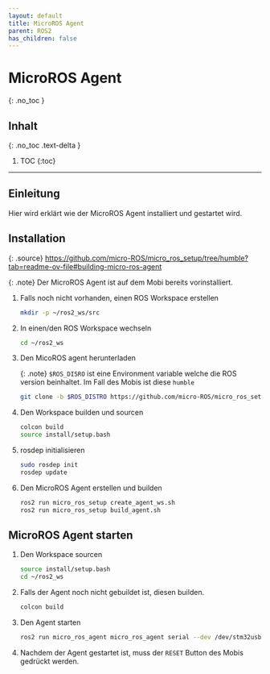```yaml
---
layout: default
title: MicroROS Agent
parent: ROS2
has_children: false
---
```


# MicroROS Agent
{: .no_toc }

## Inhalt
{: .no_toc .text-delta }

1. TOC
{:toc}

---

## Einleitung
Hier wird erklärt wie der MicroROS Agent installiert und gestartet wird.

## Installation

{: .source}
<https://github.com/micro-ROS/micro_ros_setup/tree/humble?tab=readme-ov-file#building-micro-ros-agent>

{: .note}
Der MicroROS Agent ist auf dem Mobi bereits vorinstalliert.

1. Falls noch nicht vorhanden, einen ROS Workspace erstellen

   ```bash
   mkdir -p ~/ros2_ws/src
   ```

2. In einen/den ROS Workspace wechseln

   ```bash
   cd ~/ros2_ws
   ```

3. Den MicoROS agent herunterladen

   {: .note}
   `$ROS_DISRO` ist eine Environment variable welche die ROS version beinhaltet.
   Im Fall des Mobis ist diese `humble`

   ```bash
   git clone -b $ROS_DISTRO https://github.com/micro-ROS/micro_ros_setup.git src/micro_ros_setup 
   ```

4. Den Workspace builden und sourcen

   ```bash
   colcon build
   source install/setup.bash
   ```

5. rosdep initialisieren

   ```bash
   sudo rosdep init
   rosdep update
   ```

6. Den MicroROS Agent erstellen und builden

   ```bash
   ros2 run micro_ros_setup create_agent_ws.sh
   ros2 run micro_ros_setup build_agent.sh
   ```

## MicroROS Agent starten

1. Den Workspace sourcen

   ```bash
   source install/setup.bash
   cd ~/ros2_ws
   ```

2. Falls der Agent noch nicht gebuildet ist, diesen builden.

   ```bash
   colcon build
   ```

3. Den Agent starten

   ```bash
   ros2 run micro_ros_agent micro_ros_agent serial --dev /dev/stm32usb
   ```

4. Nachdem der Agent gestartet ist, muss der `RESET` Button des Mobis gedrückt werden.
